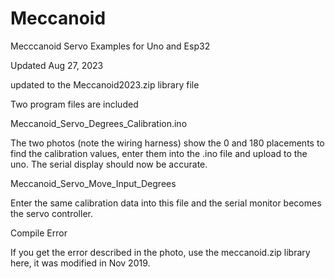 

# Meccanoid
Mecccanoid Servo Examples for Uno and Esp32

Updated Aug 27, 2023

updated to the Meccanoid2023.zip library file

Two program files are included 

Meccanoid_Servo_Degrees_Calibration.ino  

The two photos (note the wiring harness) show the 0 and 180 placements to find the calibration values, enter them into the .ino file and upload to the uno.  The serial display should now be accurate.


Meccanoid_Servo_Move_Input_Degrees

Enter the same calibration data into this file and the serial monitor becomes the servo controller.

Compile Error 

If you get the error described in the photo, use the meccanoid.zip library here, it was modified in Nov 2019.

